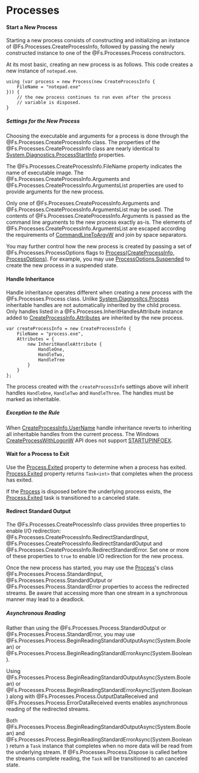 # Processes

#### Start a New Process

Starting a new process consists of constructing and initializing an instance of @Fs.Processes.CreateProcessInfo, followed by passing the newly constructed instance to one of the @Fs.Processes.Process constructors.

At its most basic, creating an new process is as follows. This code creates a new instance of `notepad.exe`.

```` CSharp
using (var process = new Process(new CreateProcessInfo {
    FileName = "notepad.exe"
})) {
    // the new process continues to run even after the process
    // variable is disposed.
}
````

##### Settings for the New Process

Choosing the executable and arguments for a process is done through the @Fs.Processes.CreateProcessInfo class. The properties of the @Fs.Processes.CreateProcessInfo class are nearly identical to [System.Diagnostics.ProcessStartInfo](https://msdn.microsoft.com/en-us/library/system.diagnostics.processstartinfo(v=vs.110).aspx) properties.

The @Fs.Processes.CreateProcessInfo.FileName property indicates the name of executable image. The @Fs.Processes.CreateProcessInfo.Arguments and @Fs.Processes.CreateProcessInfo.ArgumentsList properties are used to provide arguments for the new process.

Only one of @Fs.Processes.CreateProcessInfo.Arguments and @Fs.Processes.CreateProcessInfo.ArgumentsList may be used. The contents of @Fs.Processes.CreateProcessInfo.Arguments is passed as the command line arguments to the new process exactly as-is. The elements of @Fs.Processes.CreateProcessInfo.ArgumentsList are escaped according the requirements of [CommandLineToArgvW](https://msdn.microsoft.com/en-us/library/windows/desktop/bb776391(v=vs.85).aspx) and join by space separators.

You may further control how the new process is created by passing a set of @Fs.Processes.ProcessOptions flags to [Process(CreateProcessInfo, ProcessOptions)](xref:Fs.Processes.Process.%23ctor%28Fs.Processes.CreateProcessInfo,Fs.Processes.ProcessOptions%29). For example, you may use [ProcessOptions.Suspended](xref:Fs.Processes.ProcessOptions.Suspended) to create the new process in a suspended state.

#### Handle Inheritance

Handle inheritance operates different when creating a new process with the @Fs.Processes.Process class. Unlike [System.Diagnositcs.Process](https://msdn.microsoft.com/en-us/library/system.diagnostics.process(v=vs.110).aspx) inheritable handles are not automatically inherited by the child process. Only handles listed in a @Fs.Processes.InheritHandlesAttribute instance added to [CreateProcessInfo.Attributes](xref:Fs.Processes.CreateProcessInfo.Attributes) are inherited by the new process.

```CSharp
var createProcessInfo = new CreateProcessInfo {
    FileName = "process.exe",
    Attributes = {
        new InheritHandleAttribute { 
            HandleOne,
            HandleTwo,
            HandleTree
        }
    }
};
```

The process created with the `createProcessInfo` settings above will inherit handles `HandleOne`, `HandleTwo` and `HandleThree`. The handles must be marked as inheritable.

##### Exception to the Rule

When [CreateProcessInfo.UserName](xref:Fs.Processes.CreateProcessInfo.UserName) handle inheritance reverts to inheriting all inheritable handles from the current process. The Windows [CreateProcessWithLogonW](https://msdn.microsoft.com/en-us/library/windows/desktop/ms682431(v=vs.85).aspx) API does not support [STARTUPINFOEX](https://msdn.microsoft.com/en-us/library/windows/desktop/ms686329(v=vs.85).aspx).

#### Wait for a Process to Exit

Use the [Process.Exited](xref:Fs.Processes.Process.Exited) property to determine when a process has exited. [Process.Exited](xref:Fs.Processes.Process.Exited) property returns `Task<int>` that completes when the process has exited.

If the [Process](xref:Fs.Processes.Process) is disposed before the underlying process exists, the [Process.Exited](xref:Fs.Processes.Process.Exited) task is transitioned to a canceled state.

#### Redirect Standard Output

The @Fs.Processes.CreateProcessInfo class provides three properties to enable I/O redirection: @Fs.Processes.CreateProcessInfo.RedirectStandardInput, @Fs.Processes.CreateProcessInfo.RedirectStandardOutput and @Fs.Processes.CreateProcessInfo.RedirectStandardError. Set one or more of these properties to `true` to enable I/O redirection for the new process.

Once the new process has started, you may use the [Process](xref:Fs.Processes.Process)'s class @Fs.Processes.Process.StandardInput, @Fs.Processes.Process.StandardOutput or @Fs.Processes.Process.StandardError properties to access the redirected streams. Be aware that accessing more than one stream in a synchronous manner may lead to a deadlock.

##### Asynchronous Reading

Rather than using the @Fs.Processes.Process.StandardOutput or @Fs.Processes.Process.StandardError, you may use @Fs.Processes.Process.BeginReadingStandardOutputAsync(System.Boolean) or @Fs.Processes.Process.BeginReadingStandardErrorAsync(System.Boolean).

Using @Fs.Processes.Process.BeginReadingStandardOutputAsync(System.Boolean) or @Fs.Processes.Process.BeginReadingStandardErrorAsync(System.Boolean) along with @Fs.Processes.Process.OutputDataReceived and @Fs.Processes.Process.ErrorDataReceived events enables asynchronous reading of the redirected streams.

Both @Fs.Processes.Process.BeginReadingStandardOutputAsync(System.Boolean) and @Fs.Processes.Process.BeginReadingStandardErrorAsync(System.Boolean) return a `Task` instance that completes when no more data will be read from the underlying stream. If @Fs.Processes.Process.Dispose is called before the streams complete reading, the `Task` will be transitioned to an canceled state.